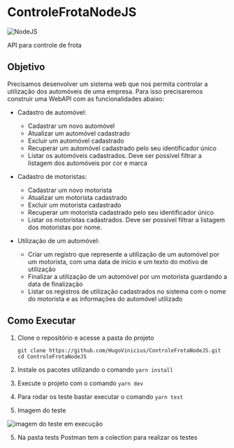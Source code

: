 # ControleFrotaNodeJS

![NodeJS](https://img.shields.io/badge/node.js-6DA55F?style=for-the-badge&logo=node.js&logoColor=white)

API para controle de frota

## Objetivo

Precisamos desenvolver um sistema web que nos permita controlar a utilização dos automóveis
de uma empresa. Para isso precisaremos construir uma WebAPI com as funcionalidades abaixo:

- Cadastro de automóvel:
  - Cadastrar um novo automóvel
  - Atualizar um automóvel cadastrado
  - Excluir um automóvel cadastrado
  - Recuperar um automóvel cadastrado pelo seu identificador único
  - Listar os automóveis cadastrados. Deve ser possível filtrar a listagem dos
automóveis por cor e marca

- Cadastro de motoristas:
  - Cadastrar um novo motorista
  - Atualizar um motorista cadastrado
  - Excluir um motorista cadastrado
  - Recuperar um motorista cadastrado pelo seu identificador único
  - Listar os motoristas cadastrados. Deve ser possível filtrar a listagem dos
motoristas por nome.

- Utilização de um automóvel:
  - Criar um registro que represente a utilização de um automóvel por um
motorista, com uma data de início e um texto do motivo de utilização
  - Finalizar a utilização de um automóvel por um motorista guardando a data de
finalização
  - Listar os registros de utilização cadastrados no sistema com o nome do motorista
e as informações do automóvel utilizado

## Como Executar

1. Clone o repositório e acesse a pasta do projeto
   ```shell
   git clone https://github.com/HugoVinicius/ControleFrotaNodeJS.git
   cd ControleFrotaNodeJS
    ```
2. Instale os pacotes utilizando o comando `yarn install`

3. Execute o projeto com o comando `yarn dev`

4. Para rodar os teste bastar executar o comando `yarn test`

5. Imagem do teste 

![imagem do teste em execução](https://github.com/HugoVinicius/ControleFrotaNodeJS/blob/main/img-readme/testeSuites.jpg)

5. Na pasta tests Postman tem a colection para realizar os testes